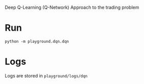 Deep Q-Learning (Q-Network) Approach to the trading problem

# Run
`python -m playground.dqn.dqn`

# Logs
Logs are stored in `playground/logs/dqn`